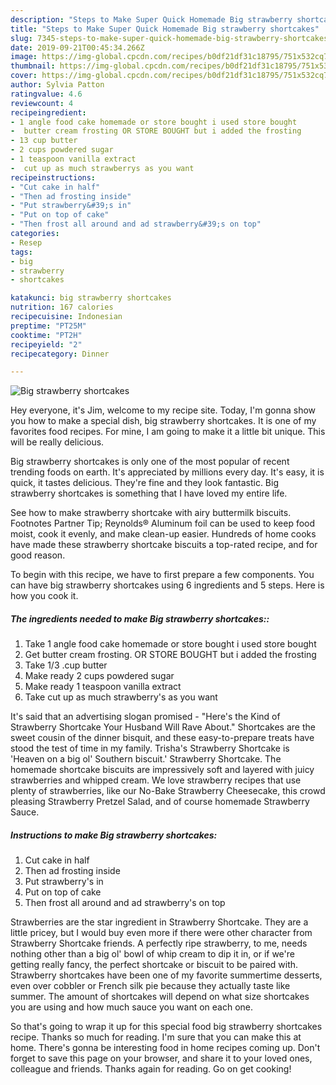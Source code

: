 ```yaml
---
description: "Steps to Make Super Quick Homemade Big strawberry shortcakes"
title: "Steps to Make Super Quick Homemade Big strawberry shortcakes"
slug: 7345-steps-to-make-super-quick-homemade-big-strawberry-shortcakes
date: 2019-09-21T00:45:34.266Z
image: https://img-global.cpcdn.com/recipes/b0df21df31c18795/751x532cq70/big-strawberry-shortcakes-recipe-main-photo.jpg
thumbnail: https://img-global.cpcdn.com/recipes/b0df21df31c18795/751x532cq70/big-strawberry-shortcakes-recipe-main-photo.jpg
cover: https://img-global.cpcdn.com/recipes/b0df21df31c18795/751x532cq70/big-strawberry-shortcakes-recipe-main-photo.jpg
author: Sylvia Patton
ratingvalue: 4.6
reviewcount: 4
recipeingredient:
- 1 angle food cake homemade or store bought i used store bought
-  butter cream frosting OR STORE BOUGHT but i added the frosting
- 13 cup butter
- 2 cups powdered sugar
- 1 teaspoon vanilla extract
-  cut up as much strawberrys as you want
recipeinstructions:
- "Cut cake in half"
- "Then ad frosting inside"
- "Put strawberry&#39;s in"
- "Put on top of cake"
- "Then frost all around and ad strawberry&#39;s on top"
categories:
- Resep
tags:
- big
- strawberry
- shortcakes

katakunci: big strawberry shortcakes
nutrition: 167 calories
recipecuisine: Indonesian
preptime: "PT25M"
cooktime: "PT2H"
recipeyield: "2"
recipecategory: Dinner

---
```



![Big strawberry shortcakes](https://img-global.cpcdn.com/recipes/b0df21df31c18795/751x532cq70/big-strawberry-shortcakes-recipe-main-photo.jpg)

Hey everyone, it's Jim, welcome to my recipe site. Today, I'm gonna show you how to make a special dish, big strawberry shortcakes. It is one of my favorites food recipes. For mine, I am going to make it a little bit unique. This will be really delicious.

Big strawberry shortcakes is only one of the most popular of recent trending foods on earth. It's appreciated by millions every day. It's easy, it is quick, it tastes delicious. They're fine and they look fantastic. Big strawberry shortcakes is something that I have loved my entire life.

See how to make strawberry shortcake with airy buttermilk biscuits. Footnotes Partner Tip; Reynolds® Aluminum foil can be used to keep food moist, cook it evenly, and make clean-up easier. Hundreds of home cooks have made these strawberry shortcake biscuits a top-rated recipe, and for good reason.


To begin with this recipe, we have to first prepare a few components. You can have big strawberry shortcakes using 6 ingredients and 5 steps. Here is how you cook it.

##### The ingredients needed to make Big strawberry shortcakes::

1. Take 1 angle food cake homemade or store bought i used store bought
1. Get  butter cream frosting. OR STORE BOUGHT but i added the frosting
1. Take 1/3 .cup butter
1. Make ready 2 cups powdered sugar
1. Make ready 1 teaspoon vanilla extract
1. Take  cut up as much strawberry&#39;s as you want


It&#39;s said that an advertising slogan promised - &#34;Here&#39;s the Kind of Strawberry Shortcake Your Husband Will Rave About.&#34; Shortcakes are the sweet cousin of the dinner bisquit, and these easy-to-prepare treats have stood the test of time in my family. Trisha&#39;s Strawberry Shortcake is &#39;Heaven on a big ol&#39; Southern biscuit.&#39; Strawberry Shortcake. The homemade shortcake biscuits are impressively soft and layered with juicy strawberries and whipped cream. We love strawberry recipes that use plenty of strawberries, like our No-Bake Strawberry Cheesecake, this crowd pleasing Strawberry Pretzel Salad, and of course homemade Strawberry Sauce. 

##### Instructions to make Big strawberry shortcakes:

1. Cut cake in half
1. Then ad frosting inside
1. Put strawberry&#39;s in
1. Put on top of cake
1. Then frost all around and ad strawberry&#39;s on top


Strawberries are the star ingredient in Strawberry Shortcake. They are a little pricey, but I would buy even more if there were other character from Strawberry Shortcake friends. A perfectly ripe strawberry, to me, needs nothing other than a big ol&#39; bowl of whip cream to dip it in, or if we&#39;re getting really fancy, the perfect shortcake or biscuit to be paired with. Strawberry shortcakes have been one of my favorite summertime desserts, even over cobbler or French silk pie because they actually taste like summer. The amount of shortcakes will depend on what size shortcakes you are using and how much sauce you want on each one. 

So that's going to wrap it up for this special food big strawberry shortcakes recipe. Thanks so much for reading. I'm sure that you can make this at home. There's gonna be interesting food in home recipes coming up. Don't forget to save this page on your browser, and share it to your loved ones, colleague and friends. Thanks again for reading. Go on get cooking!
